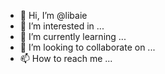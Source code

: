 - 👋 Hi, I’m @libaie
- 👀 I’m interested in ...
- 🌱 I’m currently learning ...
- 💞️ I’m looking to collaborate on ...
- 📫 How to reach me ...

<!---
libaie/libaie is a ✨ special ✨ repository because its `README.md` (this file) appears on your GitHub profile.
You can click the Preview link to take a look at your changes.
--->
